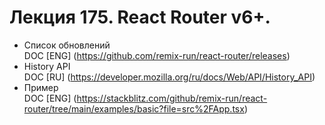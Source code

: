 # Лекция 175. React Router v6+.  

* Список обновлений  
  DOC [ENG] (https://github.com/remix-run/react-router/releases)  
* History API  
  DOC [RU] (https://developer.mozilla.org/ru/docs/Web/API/History_API)  
* Пример  
  DOC [ENG] (https://stackblitz.com/github/remix-run/react-router/tree/main/examples/basic?file=src%2FApp.tsx)  

